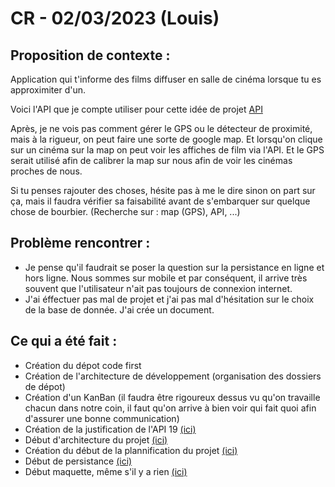# CR - 02/03/2023 (Louis)

## Proposition de contexte :
Application qui t'informe des films diffuser en salle de cinéma lorsque tu es approximiter d'un.

Voici l'API que je compte utiliser pour cette idée de projet [API](https://www.themoviedb.org/)

Après, je ne vois pas comment gérer le GPS ou le détecteur de proximité, mais à la rigueur, on peut faire une sorte de google map. Et lorsqu'on clique sur un cinéma sur la map on peut voir les affiches de film via l'API. Et le GPS serait utilisé afin de calibrer la map sur nous afin de voir les cinémas proches de nous.

Si tu penses rajouter des choses, hésite pas à me le dire sinon on part sur ça, mais il faudra vérifier sa faisabilité avant de s'embarquer sur quelque chose de bourbier. (Recherche sur : map (GPS), API, ...)

## Problème rencontrer :
- Je pense qu'il faudrait se poser la question sur la persistance en ligne et hors ligne. Nous sommes sur mobile et par conséquent, il arrive très souvent que l'utilisateur n'ait pas toujours de connexion internet.
- J'ai éffectuer pas mal de projet et j'ai pas mal d'hésitation sur le choix de la base de donnée. J'ai crée un document.

## Ce qui a été fait :
- Création du dépot code first
- Création de l'architecture de développement (organisation des dossiers de dépot)
- Création d'un KanBan (il faudra être rigoureux dessus vu qu'on travaille chacun dans notre coin, il faut qu'on arrive à bien voir qui fait quoi afin d'assurer une bonne communication)
- Création de la justification de l'API 19 [(ici)](/Documentation/Choix_d'API.md)
- Début d'architecture du projet [(ici)](https://drive.google.com/file/d/1vz4gXn1YRreaVeJAfv32GYpdNfR7yPQs/view?usp=share_link)
- Création du début de la plannification du projet [(ici)](/Documentation/Plannification_du_projet.md0)
- Début de persistance [(ici)](/Documentation/Choix_persistance.md)
- Début maquette, même s'il y a rien [(ici)](https://www.figma.com/file/O5FNZJj2JpGIuFd1MVcslF/Maquette-Android?node-id=0%3A1&t=rZ9HvhXVshWntPgX-1)